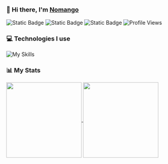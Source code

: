 ### 👋 Hi there, I'm [Nomango](https://nomango.dev)

![Static Badge](https://img.shields.io/badge/👨🏻‍💻%20Full%20Stack-blue?style=for-the-badge)
![Static Badge](https://img.shields.io/badge/🐱%20Pet%20poop%20cleaner-yellow?style=for-the-badge)
![Static Badge](https://img.shields.io/badge/🚴🏻%20Velo%20Lover-orange?style=for-the-badge)
![Profile Views](https://komarev.com/ghpvc/?username=nomango&style=for-the-badge&abbreviated=true&color=brightgreen)

### 💻 Technologies I use

![My Skills](https://skillicons.dev/icons?i=go,ts,cpp,py,vue,nuxtjs,react,nextjs,deno,tailwind,docker,githubactions,sentry,supabase,cloudflare,nginx,mysql,mongodb,redis,elasticsearch&perline=10)

### 📊 My Stats

<a href="https://github.com/anuraghazra/github-readme-stats">
  <img height=200 align="center" src="https://github-readme-stats.vercel.app/api?username=Nomango&show_icons=true&include_all_commits=true&theme=default&custom_title=Github%20Stats" />
</a>
<a href="https://wakatime.com/@nom">
  <img height=200 align="center" src="https://github-readme-stats.vercel.app/api/wakatime?username=nom&layout=compact&langs_count=8" />
</a>
